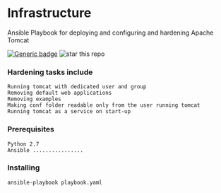 # Infrastructure
Ansible Playbook for deploying and configuring and hardening Apache Tomcat

[![Generic badge](https://img.shields.io/badge/Ansible-Tomcat-<COLOR>.svg)](https://shields.io/)
![star this repo](http://githubbadges.com/star.svg?user=arisath&repo=Infrastructure)

### Hardening tasks include
```
Running tomcat with dedicated user and group
Removing default web applications
Removing examples
Making conf folder readable only from the user running tomcat
Running tomcat as a service on start-up
```

### Prerequisites
```
Python 2.7
Ansible ................
```

### Installing
```
ansible-playbook playbook.yaml
```




